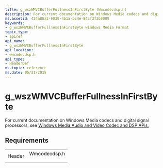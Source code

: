 ```yaml
---
title: g_wszWMVCBufferFullnessInFirstByte (Wmcodecdsp.h)
description: For current documentation on Windows Media codecs and digital signal processors, see Windows Media Audio and Video Codec and DSP APIs.
ms.assetid: 434a88a2-9039-4b1a-bc4e-84cf3f2b9009
keywords:
- g_wszWMVCBufferFullnessInFirstByte windows Media Format
topic_type:
- apiref
api_name:
- g_wszWMVCBufferFullnessInFirstByte
api_location:
- wmcodecdsp.h
api_type:
- HeaderDef
ms.topic: reference
ms.date: 05/31/2018
---
```


# g\_wszWMVCBufferFullnessInFirstByte

For current documentation on Windows Media codecs and digital signal processors, see [Windows Media Audio and Video Codec and DSP APIs.](/previous-versions//dd464626(v=vs.85))

## Requirements



|                   |                                                                                         |
|-------------------|-----------------------------------------------------------------------------------------|
| Header<br/> | <dl> <dt>Wmcodecdsp.h</dt> </dl> |



 

